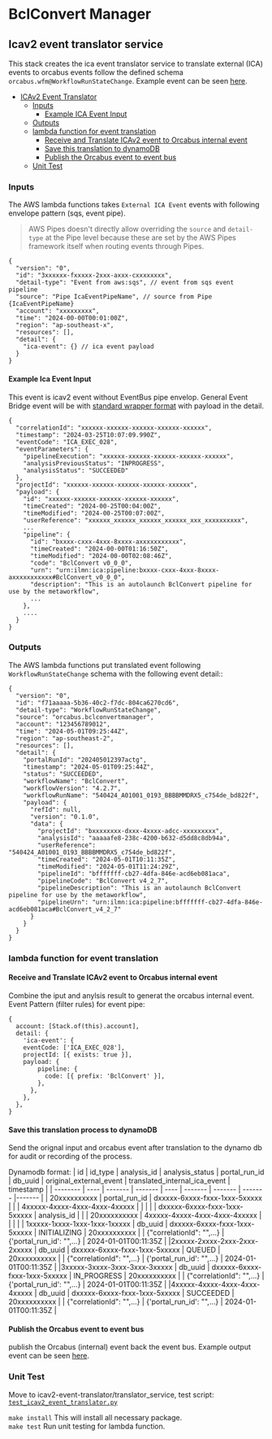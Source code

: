 # BclConvert Manager

## Icav2 event translator service

This stack creates the ica event translator service to translate external (ICA) events to orcabus events follow the defined schema `orcabus.wfm@WorkflowRunStateChange`. Example event can be seen [here](../../../../../docs/event-schemas/bclconvertmanager/example/WRSC__bcm__bssh_bcl_convert.json).

<!-- TOC -->
* [ICAv2 Event Translator](#icav2-event-translator-service)
  * [Inputs](#inputs)
    * [Example ICA Event Input](#example-ica-event-input)
  * [Outputs](#outputs)
  * [lambda function for event translation](#lambda-function-for-event-translation)
    * [Receive and Translate ICAv2 event to Orcabus internal event](#receive-and-translate-icav2-event-to-orcabus-internal-event)
    * [Save this translation to dynamoDB](#save-this-translation-process-to-dynamodb)
    * [Publish the Orcabus event to event bus](#publish-the-orcabus-event-to-event-bus)
  * [Unit Test](#unit-test)
<!-- TOC -->


### Inputs

The AWS lambda functions takes ```External ICA Event``` events with following envelope pattern (sqs, event pipe). 

>AWS Pipes doesn't directly allow overriding the `source` and `detail-type` at the Pipe level because these are set by the AWS Pipes framework itself when routing events through Pipes. 

```json5
{
  "version": "0",
  "id": "3xxxxxx-fxxxxx-2xxx-axxx-cxxxxxxxx",
  "detail-type": "Event from aws:sqs", // event from sqs event pipeline
  "source": "Pipe IcaEventPipeName", // source from Pipe {IcaEventPipeName}
  "account": "xxxxxxxxx",
  "time": "2024-00-00T00:01:00Z",
  "region": "ap-southeast-x",
  "resources": [],
  "detail": {
    "ica-event": {} // ica event payload
  }
}
```

#### Example Ica Event Input

This event is icav2 event without EventBus pipe envelop. General Event Bridge event will be with [standard wrapper format](https://docs.aws.amazon.com/eventbridge/latest/userguide/eb-events-structure.html) with payload in the detail.

``` json5
{
  "correlationId": "xxxxxx-xxxxxx-xxxxxx-xxxxxx-xxxxxx",
  "timestamp": "2024-03-25T10:07:09.990Z",
  "eventCode": "ICA_EXEC_028",
  "eventParameters": {
    "pipelineExecution": "xxxxxx-xxxxxx-xxxxxx-xxxxxx-xxxxxx",
    "analysisPreviousStatus": "INPROGRESS",
    "analysisStatus": "SUCCEEDED"
  },
  "projectId": "xxxxxx-xxxxxx-xxxxxx-xxxxxx-xxxxxx",
  "payload": {
    "id": "xxxxxx-xxxxxx-xxxxxx-xxxxxx-xxxxxx",
    "timeCreated": "2024-00-25T00:04:00Z",
    "timeModified": "2024-00-25T00:07:00Z",
    "userReference": "xxxxxx_xxxxxx_xxxxxx_xxxxxx_xxx_xxxxxxxxxx",
    ...
    "pipeline": {
      "id": "bxxxx-cxxx-4xxx-8xxxx-axxxxxxxxxxx",
      "timeCreated": "2024-00-00T01:16:50Z",
      "timeModified": "2024-00-00T02:08:46Z",
      "code": "BclConvert v0_0_0",
      "urn": "urn:ilmn:ica:pipeline:bxxxx-cxxx-4xxx-8xxxx-axxxxxxxxxxx#BclConvert_v0_0_0",
      "description": "This is an autolaunch BclConvert pipeline for use by the metaworkflow",
      ...
    },
    ....
  }
}
```

### Outputs

The AWS lambda functions put translated event following  ```WorkflowRunStateChange``` schema with the following event detail::

```json5
{
  "version": "0",
  "id": "f71aaaaa-5b36-40c2-f7dc-804ca6270cd6",
  "detail-type": "WorkflowRunStateChange",
  "source": "orcabus.bclconvertmanager",
  "account": "123456789012",
  "time": "2024-05-01T09:25:44Z",
  "region": "ap-southeast-2",
  "resources": [],
  "detail": {
    "portalRunId": "202405012397actg",
    "timestamp": "2024-05-01T09:25:44Z",
    "status": "SUCCEEDED",
    "workflowName": "BclConvert",
    "workflowVersion": "4.2.7",
    "workflowRunName": "540424_A01001_0193_BBBBMMDRX5_c754de_bd822f",
    "payload": {
      "refId": null,
      "version": "0.1.0",
      "data": {
        "projectId": "bxxxxxxxx-dxxx-4xxxx-adcc-xxxxxxxxx",
        "analysisId": "aaaaafe8-238c-4200-b632-d5dd8c8db94a",
        "userReference": "540424_A01001_0193_BBBBMMDRX5_c754de_bd822f",
        "timeCreated": "2024-05-01T10:11:35Z",
        "timeModified": "2024-05-01T11:24:29Z",
        "pipelineId": "bfffffff-cb27-4dfa-846e-acd6eb081aca",
        "pipelineCode": "BclConvert v4_2_7",
        "pipelineDescription": "This is an autolaunch BclConvert pipeline for use by the metaworkflow",
        "pipelineUrn": "urn:ilmn:ica:pipeline:bfffffff-cb27-4dfa-846e-acd6eb081aca#BclConvert_v4_2_7"
      }
    }
  }
}
```

### lambda function for event translation

#### Receive and Translate ICAv2 event to Orcabus internal event

Combine the iput and anylsis result to generat the orcabus internal event.
Event Pattern (filter rules) for event pipe:

```json5
{
  account: [Stack.of(this).account],
  detail: {
    'ica-event': {
    eventCode: ['ICA_EXEC_028'],
    projectId: [{ exists: true }],
    payload: {
        pipeline: {
          code: [{ prefix: 'BclConvert' }],
        },
      },
    },
  },
}
```

#### Save this translation process to dynamoDB
Send the orignal input and orcabus event after translation to the dynamo db for audit or recording of the process. 

Dynamodb format:
| id | id_type | analysis_id | analysis_status | portal_run_id | db_uuid | original_external_event | translated_internal_ica_event | timestamp |
| -------- | ---- | ------- | ------- | ---- | ------- | ------- | ------- |------- | 
| 20xxxxxxxxxx | portal_run_id | dxxxxx-6xxxx-fxxx-1xxx-5xxxxx | | | 4xxxxx-4xxxx-4xxx-4xxx-4xxxxx | | | |
| dxxxxx-6xxxx-fxxx-1xxx-5xxxxx | analysis_id |  |   | 20xxxxxxxxxx | 4xxxxx-4xxxx-4xxx-4xxx-4xxxxx | | | |
| 1xxxxx-1xxxx-1xxx-1xxx-1xxxxx | db_uuid | dxxxxx-6xxxx-fxxx-1xxx-5xxxxx | INITIALIZING | 20xxxxxxxxxx | | {"correlationId": "",...} | {'portal_run_id': "",...} | 2024-01-01T00:11:35Z |
|2xxxxx-2xxxx-2xxx-2xxx-2xxxxx | db_uuid | dxxxxx-6xxxx-fxxx-1xxx-5xxxxx | QUEUED | 20xxxxxxxxxx | |  {"correlationId": "",...} | {'portal_run_id': "",...} | 2024-01-01T00:11:35Z |
|3xxxxx-3xxxx-3xxx-3xxx-3xxxxx | db_uuid | dxxxxx-6xxxx-fxxx-1xxx-5xxxxx | IN_PROGRESS | 20xxxxxxxxxx | |  {"correlationId": "",...} | {'portal_run_id': "",...} | 2024-01-01T00:11:35Z |
|4xxxxx-4xxxx-4xxx-4xxx-4xxxxx | db_uuid | dxxxxx-6xxxx-fxxx-1xxx-5xxxxx | SUCCEEDED | 20xxxxxxxxxx | |  {"correlationId": "",...} | {'portal_run_id': "",...} | 2024-01-01T00:11:35Z |

#### Publish the Orcabus event to event bus

publish the Orcabus (internal) event back the event bus.
Example output event can be seen [here](../../../../../docs/event-schemas/bclconvertmanager/example/WRSC__bcm__bssh_bcl_convert.json).

### Unit Test

Move to icav2-event-translator/translator_service, test script: [`test_icav2_event_translator.py`](./translator_service/tests/test_icav2_event_translator.py)

```make install```
This will install all necessary package.\
```make test```
Run unit testing for lambda function.
